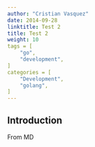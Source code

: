 ```yaml
---
author: "Cristian Vasquez"
date: 2014-09-28
linktitle: Test 2
title: Test 2
weight: 10
tags = [
    "go",
    "development",
]
categories = [
    "Development",
    "golang",
]
---
```


## Introduction

From MD